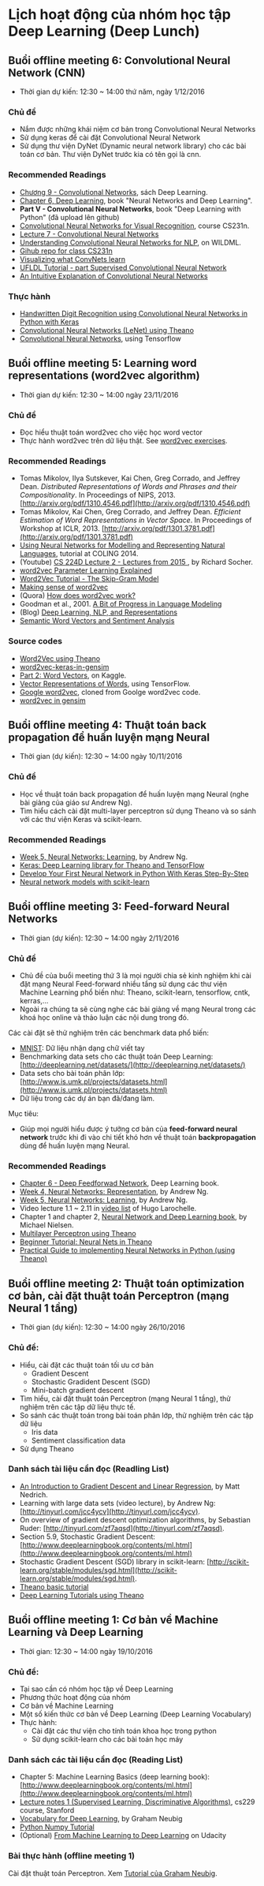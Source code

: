 # Lịch hoạt động của nhóm học tập Deep Learning (Deep Lunch)

## Buổi offline meeting 6: Convolutional Neural Network (CNN)

- Thời gian dự kiến: 12:30 ~ 14:00 thứ năm, ngày 1/12/2016

### Chủ đề

- Nắm được những khái niệm cơ bản trong Convolutional Neural Networks
- Sử dụng keras để cài đặt Convolutional Neural Network
- Sử dụng thư viện DyNet (Dynamic neural network library) cho các bài toán cơ bản. Thư viện DyNet trước kia có tên gọi là cnn.

### Recommended Readings

- [Chương 9 - Convolutional Networks](http://www.deeplearningbook.org/contents/convnets.html), sách Deep Learning.
- [Chapter 6, Deep Learning](http://neuralnetworksanddeeplearning.com/chap6.html), book "Neural Networks and Deep Learning".
- **Part V - Convolutional Neural Networks**, book "Deep Learning with Python" (đã upload lên github)
- [Convolutional Neural Networks for Visual Recognition](http://cs231n.github.io/convolutional-networks/), course CS231n.
- [Lecture 7 - Convolutional Neural Networks](http://cs231n.stanford.edu/slides/winter1516_lecture7.pdf)
- [Understanding Convolutional Neural Networks for NLP](http://www.wildml.com/2015/11/understanding-convolutional-neural-networks-for-nlp/), on WILDML.
- [Gihub repo for class CS231n](https://github.com/cs231n/cs231n.github.io)
- [Visualizing what ConvNets learn](http://cs231n.github.io/understanding-cnn/)
- [UFLDL Tutorial - part Supervised Convolutional Neural Network](http://ufldl.stanford.edu/tutorial/supervised/FeatureExtractionUsingConvolution)
- [An Intuitive Explanation of Convolutional Neural Networks](https://ujjwalkarn.me/2016/08/11/intuitive-explanation-convnets/)

### Thực hành

- [Handwritten Digit Recognition using Convolutional Neural Networks in Python with Keras](http://machinelearningmastery.com/handwritten-digit-recognition-using-convolutional-neural-networks-python-keras/)
- [Convolutional Neural Networks (LeNet) using Theano](http://deeplearning.net/tutorial/lenet.html)
- [Convolutional Neural Networks](https://www.tensorflow.org/versions/r0.11/tutorials/deep_cnn/index.html), using Tensorflow

## Buổi offline meeting 5: Learning word representations (word2vec algorithm)

- Thời gian dự kiến: 12:30 ~ 14:00 ngày 23/11/2016

### Chủ đề

- Đọc hiểu thuật toán word2vec cho việc học word vector
- Thực hành word2vec trên dữ liệu thật. See [word2vec exercises](https://github.com/minhpqn/DeepLunch/blob/master/docs/word2vec_exercises.md).

### Recommended Readings

- Tomas Mikolov, Ilya Sutskever, Kai Chen, Greg Corrado, and Jeffrey Dean. *Distributed Representations of Words and Phrases and their Compositionality*. In Proceedings of NIPS, 2013. [http://arxiv.org/pdf/1310.4546.pdf](http://arxiv.org/pdf/1310.4546.pdf)
- Tomas Mikolov, Kai Chen, Greg Corrado, and Jeffrey Dean. *Efficient Estimation of Word Representations in Vector Space*. In Proceedings of Workshop at ICLR, 2013. [http://arxiv.org/pdf/1301.3781.pdf](http://arxiv.org/pdf/1301.3781.pdf)
- [Using Neural Networks for Modelling and Representing Natural Languages](http://www.coling-2014.org/COLING%202014%20Tutorial-fix%20-%20Tomas%20Mikolov.pdf), tutorial at COLING 2014.
- (Youtube) [CS 224D Lecture 2 - Lectures from 2015 ](https://www.youtube.com/watch?v=T8tQZChniMk), by Richard Socher.
- [word2vec Parameter Learning Explained](http://www-personal.umich.edu/~ronxin/pdf/w2vexp.pdf)
- [Word2Vec Tutorial - The Skip-Gram Model](http://mccormickml.com/2016/04/19/word2vec-tutorial-the-skip-gram-model/)
- [Making sense of word2vec](https://rare-technologies.com/making-sense-of-word2vec/)
- (Quora) [How does word2vec work?](https://www.quora.com/How-does-word2vec-work)
- Goodman et al., 2001. [A Bit of Progress in Language Modeling](http://research.microsoft.com/en-us/um/redmond/groups/srg/papers/2001-joshuago-tr72.pdf)
- (Blog) [Deep Learning, NLP, and Representations](http://colah.github.io/posts/2014-07-NLP-RNNs-Representations/)
- [Semantic Word Vectors and Sentiment Analysis](https://github.com/wellesleynlp/wanyili-finalproject/blob/master/wordvec_sentiment.ipynb)

### Source codes

- [Word2Vec using Theano](https://github.com/mhjabreel/word2vec_theano)
- [word2vec-keras-in-gensim](https://github.com/niitsuma/word2vec-keras-in-gensim)
- [Part 2: Word Vectors](https://www.kaggle.com/c/word2vec-nlp-tutorial/details/part-2-word-vectors), on Kaggle.
- [Vector Representations of Words](https://www.tensorflow.org/versions/r0.11/tutorials/word2vec/index.html), using TensorFlow.
- [Google word2vec](https://github.com/minhpqn/word2vec), cloned from Goolge word2vec code.
- [word2vec in gensim](https://radimrehurek.com/gensim/models/word2vec.html)

## Buổi offline meeting 4: Thuật toán back propagation để huấn luyện mạng Neural

- Thời gian (dự kiến): 12:30 ~ 14:00 ngày 10/11/2016

### Chủ đề

- Học về thuật toán back propagation để huấn luyện mạng Neural (nghe bài giảng của giáo sư Andrew Ng).
- Tìm hiểu cách cài đặt multi-layer perceptron sử dụng Theano và so sánh với các thư viện Keras và scikit-learn.

### Recommended Readings

- [Week 5, Neural Networks: Learning](https://www.coursera.org/learn/machine-learning/home/week/5), by Andrew Ng.
- [Keras: Deep Learning library for Theano and TensorFlow](https://keras.io/)
- [Develop Your First Neural Network in Python With Keras Step-By-Step](http://machinelearningmastery.com/tutorial-first-neural-network-python-keras/)
- [Neural network models with scikit-learn](http://scikit-learn.org/stable/modules/neural_networks_supervised.html)

## Buổi offline meeting 3: Feed-forward Neural Networks

- Thời gian (dự kiến): 12:30 ~ 14:00 ngày 2/11/2016

### Chủ đề

- Chủ đề của buổi meeting thứ 3 là mọi người chia sẻ kinh nghiệm khi cài đặt mạng Neural Feed-forward nhiều tầng sử dụng các thư viện Machine Learning phổ biến như: Theano, scikit-learn, tensorflow, cntk, kerras,...
- Ngoài ra chúng ta sẽ cùng nghe các bài giảng về mạng Neural trong các khoá học online và thảo luận các nội dung trong đó.

Các cài đặt sẽ thử nghiệm trên các benchmark data phổ biến:

- [MNIST](http://yann.lecun.com/exdb/mnist/): Dữ liệu nhận dạng chữ viết tay
- Benchmarking data sets cho các thuật toán Deep Learning: [http://deeplearning.net/datasets/](http://deeplearning.net/datasets/)
- Data sets cho bài toán phân lớp: [http://www.is.umk.pl/projects/datasets.html](http://www.is.umk.pl/projects/datasets.html)
- Dữ liệu trong các dự án bạn đã/đang làm.

Mục tiêu:

- Giúp mọi người hiểu được ý tưởng cơ bản của **feed-forward neural network** trước khi đi vào chi tiết khó hơn về thuật toán **backpropagation** dùng để huấn luyện mạng Neural.

### Recommended Readings

- [Chapter 6 - Deep Feedforwad Network](http://www.deeplearningbook.org/contents/mlp.html), Deep Learning book.
- [Week 4, Neural Networks: Representation](https://www.coursera.org/learn/machine-learning/home/week/4), by Andrew Ng.
- [Week 5, Neural Networks: Learning](https://www.coursera.org/learn/machine-learning/home/week/5), by Andrew Ng.
- Video lecture 1.1 ~ 2.11 in [video list](https://www.youtube.com/playlist?list=PL6Xpj9I5qXYEcOhn7TqghAJ6NAPrNmUBH) of Hugo Larochelle.
- Chapter 1 and chapter 2, [Neural Network and Deep Learning book](http://neuralnetworksanddeeplearning.com), by Michael Nielsen.
- [Multilayer Perceptron using Theano](http://deeplearning.net/tutorial/mlp.html#mlp)
- [Beginner Tutorial: Neural Nets in Theano](http://outlace.com/Beginner-Tutorial-Theano/)
- [Practical Guide to implementing Neural Networks in Python (using Theano)](https://www.analyticsvidhya.com/blog/2016/04/neural-networks-python-theano/)

## Buổi offline meeting 2: Thuật toán optimization cơ bản, cài đặt thuật toán Perceptron (mạng Neural 1 tầng)

- Thời gian (dự kiến): 12:30 ~ 14:00 ngày 26/10/2016

### Chủ đề:

- Hiểu, cài đặt các thuật toán tối ưu cơ bản
  * Gradient Descent
  * Stochastic Gradident Descent (SGD)
  * Mini-batch gradient descent
- Tìm hiểu, cài đặt thuật toán Perceptron (mạng Neural 1 tầng), thử nghiệm trên các tập dữ liệu thực tế. 
- So sánh các thuật toán trong bài toán phân lớp, thử nghiệm trên các tập dữ liệu
  * Iris data
  * Sentiment classification data
- Sử dụng Theano

### Danh sách tài liệu cần đọc (Readling List)

- [An Introduction to Gradient Descent and Linear Regression](https://spin.atomicobject.com/2014/06/24/gradient-descent-linear-regression/), by Matt Nedrich.
- Learning with large data sets (video lecture), by Andrew Ng: [http://tinyurl.com/jcc4ycv](http://tinyurl.com/jcc4ycv).
- On overview of gradient descent optimization algorithms, by  Sebastian Ruder: [http://tinyurl.com/zf7aqsd](http://tinyurl.com/zf7aqsd).
- Section 5.9, Stochastic Gradient Descent: [http://www.deeplearningbook.org/contents/ml.html](http://www.deeplearningbook.org/contents/ml.html)
- Stochastic Gradient Descent (SGD) library in scikit-learn: [http://scikit-learn.org/stable/modules/sgd.html](http://scikit-learn.org/stable/modules/sgd.html).
- [Theano basic tutorial](http://deeplearning.net/software/theano/tutorial)
- [Deep Learning Tutorials using Theano](http://deeplearning.net/tutorial)

## Buổi offline meeting 1: Cơ bản về Machine Learning và Deep Learning

- Thời gian: 12:30 ~ 14:00 ngày 19/10/2016

### Chủ đề:

- Tại sao cần có nhóm học tập về Deep Learning
- Phương thức hoạt động của nhóm
- Cơ bản về Machine Learning
- Một số kiến thức cơ bản về Deep Learning (Deep Learning Vocabulary)
- Thực hành:
  * Cài đặt các thư viện cho tính toán khoa học trong python
  * Sử dụng scikit-learn cho các bài toán học máy

### Danh sách các tài liệu cần đọc (Reading List)

- Chapter 5: Machine Learning Basics (deep learning book): [http://www.deeplearningbook.org/contents/ml.html](http://www.deeplearningbook.org/contents/ml.html)
- [Lecture notes 1 (Supervised Learning, Discriminative Algorithms)](http://cs229.stanford.edu/notes/cs229-notes1.pdf), cs229 course, Stanford
- [Vocabulary for Deep Learning](https://www.phontron.com/slides/neubig14deeplunch11.pdf), by Graham Neubig
- [Python Numpy Tutorial](http://cs231n.github.io/python-numpy-tutorial)
- (Optional) [From Machine Learning to Deep Learning](https://classroom.udacity.com/courses/ud730/lessons/6370362152/concepts/63815621490923) on Udacity

### Bài thực hành (offline meeting 1)

Cài đặt thuật toán Perceptron. Xem [Tutorial của Graham Neubig](http://www.phontron.com/slides/nlp-programming-en-05-perceptron.pdf).















   






